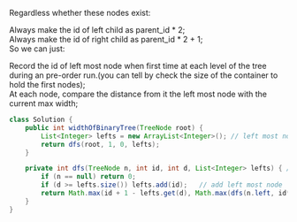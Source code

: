 Regardless whether these nodes exist:  

Always make the id of left child as parent_id * 2;  
Always make the id of right child as parent_id * 2 + 1;  
So we can just:  

Record the id of left most node when first time at each level of the tree during an pre-order run.(you can tell by check the size of the container to hold the first nodes);  
At each node, compare the distance from it the left most node with the current max width;  
```java
class Solution {
    public int widthOfBinaryTree(TreeNode root) {
        List<Integer> lefts = new ArrayList<Integer>(); // left most nodes at each level;
        return dfs(root, 1, 0, lefts);
    }

    private int dfs(TreeNode n, int id, int d, List<Integer> lefts) { // d : depth
        if (n == null) return 0;
        if (d >= lefts.size()) lefts.add(id);   // add left most node
        return Math.max(id + 1 - lefts.get(d), Math.max(dfs(n.left, id*2, d+1, lefts), dfs(n.right, id*2+1, d+1, lefts)));
    }
}
```
